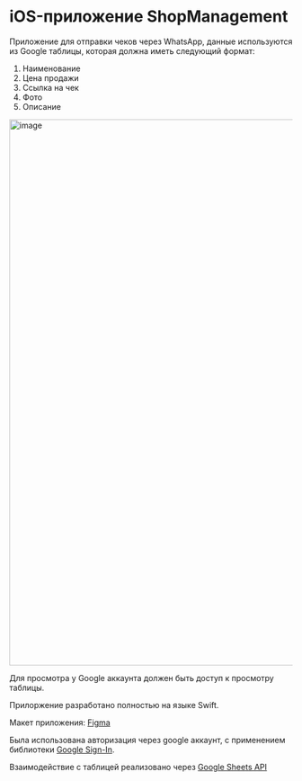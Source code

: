 # iOS-приложение ShopManagement

Приложение для отправки чеков через WhatsApp, данные используются из Google таблицы, которая должна иметь следующий формат:
1. Наименование	
2. Цена продажи	
3. Ссылка на чек	
4. Фото	
5. Описание
<img width="971" alt="image" src="https://user-images.githubusercontent.com/68683848/208134826-e0f61713-3ec8-4f02-8efa-ebdc8cb388af.png">

Для просмотра у Google аккаунта должен быть доступ к просмотру таблицы.

Прилоржение разработано полностью на языке Swift.

Макет приложения: [Figma](https://www.figma.com/file/W9c5oL4YeowqIRdIerD2qf/ShopManagment?node-id=1%3A3&t=UUYm5LPRC7wkr2ZU-0)

Была использована авторизация через google аккаунт, с применением библиотеки [Google Sign-In](https://github.com/google/GoogleSignIn-iOS).

Взаимодействие с таблицей реализовано через [Google Sheets API](https://developers.google.com/sheets/api/)

